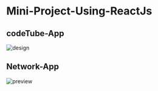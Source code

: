 # Mini-Project-Using-ReactJs

## codeTube-App
![design](https://github.com/rishiirajanand/Mini-Project-Using-ReactJs/assets/96072806/ddc04ab1-822a-41ac-bb67-6d1bb3c6f1f1)

## Network-App

![preview](https://github.com/rishiirajanand/Mini-Project-Using-ReactJs/assets/96072806/df944659-a311-4594-af59-6b2acc6080eb)
